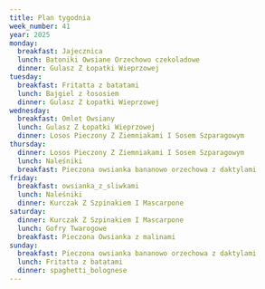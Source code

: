 ```yaml
---
title: Plan tygodnia
week_number: 41
year: 2025
monday:
  breakfast: Jajecznica
  lunch: Batoniki Owsiane Orzechowo czekoladowe
  dinner: Gulasz Z Łopatki Wieprzowej
tuesday:
  breakfast: Fritatta z batatami
  lunch: Bajgiel z łososiem
  dinner: Gulasz Z Łopatki Wieprzowej
wednesday:
  breakfast: Omlet Owsiany
  lunch: Gulasz Z Łopatki Wieprzowej
  dinner: Losos Pieczony Z Ziemniakami I Sosem Szparagowym
thursday:
  dinner: Losos Pieczony Z Ziemniakami I Sosem Szparagowym
  lunch: Naleśniki
  breakfast: Pieczona owsianka bananowo orzechowa z daktylami
friday:
  breakfast: owsianka_z_sliwkami
  lunch: Naleśniki
  dinner: Kurczak Z Szpinakiem I Mascarpone
saturday:
  dinner: Kurczak Z Szpinakiem I Mascarpone
  lunch: Gofry Twarogowe
  breakfast: Pieczona Owsianka z malinami
sunday:
  breakfast: Pieczona owsianka bananowo orzechowa z daktylami
  lunch: Fritatta z batatami
  dinner: spaghetti_bolognese
---
```

